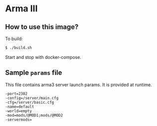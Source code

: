 # Arma III

## How to use this image?

To build:

```bash
$ ./build.sh
```

Start and stop with docker-compose.

## Sample `params` file
This file contains arma3 server launch params. It is provided at runtime.

```
-port=2302
-config=/server/main.cfg
-cfg=/server/basic.cfg
-name=default
-world=empty
-mod=mods/@MOD1;mods/@MOD2
-servermods=
```
